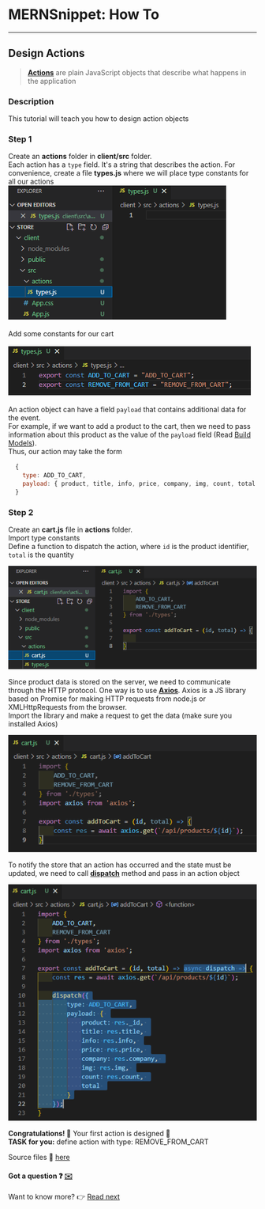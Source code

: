# MERNSnippet: How To
---
## Design Actions

> [**Actions**](https://redux.js.org/tutorials/fundamentals/part-2-concepts-data-flow#actions) are plain JavaScript objects that describe what happens in the application <br />

### Description
This tutorial will teach you how to design action objects <br /> 

### Step 1
Create an **actions** folder in **client/src** folder. <br /> 
Each action has a `type` field. It's a string that describes the action. For convenience, create a file **types.js** where we will place type constants for all our actions<br/>
  ![1](img/1.png) <br />  
Add some constants for our cart <br>  
  ![2](img/2.png) <br />  
An action object can have a field `payload` that contains additional data for the event.<br />
For example, if we want to add a product to the cart, then we need to pass information about this product as the value of the `payload` field (Read [Build Models](https://github.com/andrewsinelnikov/ReactSnippet-How-To/blob/main/task17/README.md)). <br />
Thus, our action may take the form <br />
  ```Javascript
    {
      type: ADD_TO_CART,
      payload: { product, title, info, price, company, img, count, total }
    }
  ```

### Step 2
Create an **cart.js** file in **actions** folder. <br />
Import type constants <br />
Define a function to dispatch the action, where `id` is the product identifier, `total` is the quantity

  ![3](img/3.png) <br />  
  
Since product data is stored on the server, we need to communicate through the HTTP protocol. One way is to use [**Axios**](https://axios-http.com/docs/intro). Axios is a JS library based on Promise for making HTTP requests from node.js or XMLHttpRequests from the browser.<br />
Import the library and make a request to get the data (make sure you installed Axios)<br />
  
  ![4](img/4.png) <br />  
  
To notify the store that an action has occurred and the state must be updated, we need to call [**dispatch**](https://redux.js.org/tutorials/fundamentals/part-2-concepts-data-flow#dispatch) method and pass in an action object <br />

  ![5](img/5.png) <br />  

**Congratulations! 🎉** Your first action is designed 🎾 <br />
**TASK for you:** define action with type: REMOVE_FROM_CART

Source files 📁 [here](https://github.com/andrewsinelnikov/ReactSnippet-How-To/tree/main/task23/src)

#### Got a question ❓   [✉️](https://twitter.com/Andrew79361148)

Want to know more? 👉 [Read next](https://github.com/andrewsinelnikov/ReactSnippet-How-To/blob/main/README.md)
